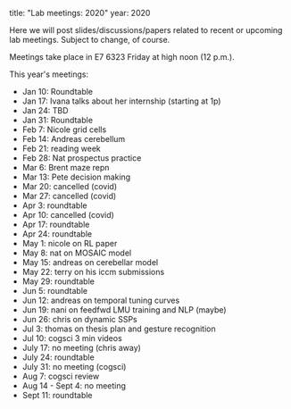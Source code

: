 title: "Lab meetings: 2020"
year: 2020

Here we will post slides/discussions/papers related to recent or upcoming lab meetings. Subject to change, of course.

Meetings take place in E7 6323 Friday at high noon (12 p.m.).

This year's meetings:

* Jan 10: Roundtable
* Jan 17: Ivana talks about her internship (starting at 1p)
* Jan 24: TBD
* Jan 31: Roundtable
* Feb 7: Nicole grid cells
* Feb 14: Andreas cerebellum
* Feb 21: reading week
* Feb 28: Nat prospectus practice
* Mar 6: Brent maze repn
* Mar 13: Pete decision making
* Mar 20: cancelled (covid)
* Mar 27: cancelled (covid)
* Apr 3: roundtable
* Apr 10: cancelled (covid)
* Apr 17: roundtable
* Apr 24: roundtable
* May 1: nicole on RL paper
* May 8: nat on MOSAIC model
* May 15: andreas on cerebellar model
* May 22: terry on his iccm submissions 
* May 29: roundtable
* Jun 5: roundtable
* Jun 12: andreas on temporal tuning curves
* Jun 19: nani on feedfwd LMU training and NLP (maybe)
* Jun 26: chris on dynamic SSPs
* Jul 3: thomas on thesis plan and gesture recognition
* Jul 10: cogsci 3 min videos
* July 17: no meeting (chris away)
* July 24: roundtable
* July 31: no meeting (cogsci)
* Aug 7: cogsci review
* Aug 14 - Sept 4: no meeting
* Sept 11: roundtable 
